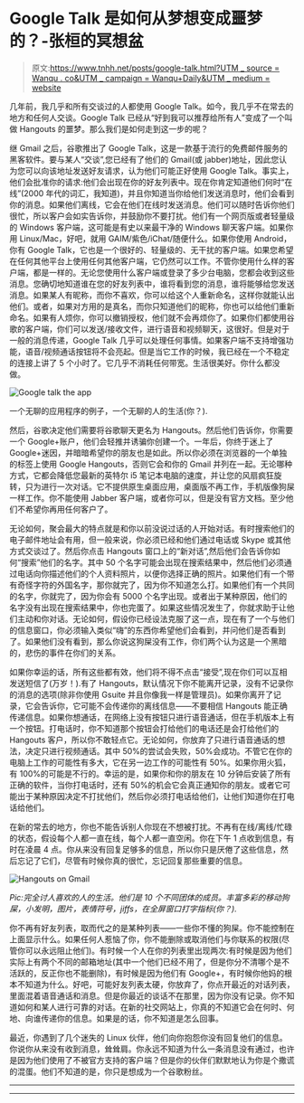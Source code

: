 # Google Talk 是如何从梦想变成噩梦的？-张桓的冥想盆

> 原文:[https://www.tnhh.net/posts/google-talk.html?UTM _ source = Wanqu . co&UTM _ campaign = Wanqu+Daily&UTM _ medium = website](https://www.tnhh.net/posts/google-talk.html?utm_source=wanqu.co&utm_campaign=Wanqu+Daily&utm_medium=website)

几年前，我几乎和所有交谈过的人都使用 Google Talk。如今，我几乎不在常去的地方和任何人交谈。Google Talk 已经从“好到我可以推荐给所有人”变成了一个叫做 Hangouts 的噩梦。那么我们是如何走到这一步的呢？

继 Gmail 之后，谷歌推出了 Google Talk，这是一款基于流行的免费邮件服务的黑客软件。要与某人“交谈”,您已经有了他们的 Gmail(或 jabber)地址，因此您认为您可以向该地址发送好友请求，认为他们可能正好使用 Google Talk。事实上，他们会批准你的请求:他们会出现在你的好友列表中。现在你肯定知道他们何时“在线”(2000 年代的词汇，我知道)，并且你知道当你给他们发送消息时，他们会看到你的消息。如果他们离线，它会在他们在线时发送消息。他们可以随时告诉你他们很忙，所以客户会如实告诉你，并鼓励你不要打扰。他们有一个网页版或者轻量级的 Windows 客户端，这可能是有史以来最干净的 Windows 聊天客户端。如果你用 Linux/Mac，好吧，就用 GAIM/紫色/iChat/随便什么。如果你使用 Android，你有 Google Talk，它也是一个很好的、轻量级的、无干扰的客户端。如果您希望在任何其他平台上使用任何其他客户端，它仍然可以工作。不管你使用什么样的客户端，都是一样的。无论您使用什么客户端或登录了多少台电脑，您都会收到这些消息。您确切地知道谁在您的好友列表中，谁将看到您的消息，谁将能够给您发送消息。如果某人有昵称，而你不喜欢，你可以给这个人重新命名，这样你就能认出他们。或者，如果对方用的是真名，而你只知道他们的昵称，你也可以给他们重新命名。如果有人烦你，你可以撤销授权，他们就不会再烦你了。如果你们都使用谷歌的客户端，你们可以发送/接收文件，进行语音和视频聊天，这很好。但是对于一般的消息传递，Google Talk 几乎可以处理任何事情。如果客户端不支持增强功能，语音/视频通话按钮将不会亮起。但是当它工作的时候，我已经在一个不稳定的连接上讲了 5 个小时了。它几乎不消耗任何带宽。生活很美好。你什么都没做。

![Google talk the app](../Images/1f25029641c7a909201d1a63e4994eea.png)

一个无聊的应用程序的例子，一个无聊的人的生活(你？).

然后，谷歌决定他们需要将谷歌聊天更名为 Hangouts。然后他们告诉你，你需要一个 Google+账户，他们会轻推并诱骗你创建一个。一年后，你终于迷上了 Google+迷因，并暗暗希望你的朋友也是如此。所以你必须在浏览器的一个单独的标签上使用 Google Hangouts，否则它会和你的 Gmail 并列在一起。无论哪种方式，它都会降低您最新的英特尔 i5 笔记本电脑的速度，并让您的风扇疯狂旋转，只为进行一次对话。它不提供原生桌面应用，桌面版不再工作，手机版像狗屎一样工作。你不能使用 Jabber 客户端，或者你可以，但是没有官方文档。至少他们不希望你再用任何客户了。

无论如何，聚会最大的特点就是和你以前没说过话的人开始对话。有时搜索他们的电子邮件地址会有用，但一般来说，你必须已经和他们通过电话或 Skype 或其他方式交谈过了。然后你点击 Hangouts 窗口上的“新对话”,然后他们会告诉你如何“搜索”他们的名字。其中 50 个名字可能会出现在搜索结果中，然后他们必须通过电话向你描述他们的个人资料照片，以便你选择正确的照片。如果他们有一个带有奇怪字符的外国名字，那你就完了，因为你不知道怎么打。如果他们有一个共同的名字，你就完了，因为你会有 5000 个名字出现。或者出于某种原因，他们的名字没有出现在搜索结果中，你也完蛋了。如果这些情况发生了，你就求助于让他们主动和你对话。无论如何，假设你已经设法克服了这一点，现在有了一个与他们的信息窗口，你必须输入类似“嗨”的东西你希望他们会看到，并问他们是否看到了。如果他们没有看到，那么你说这狗屎没有工作，你们两个认为这是一个黑暗的，悲伤的事件在你们的关系。

如果你幸运的话，所有这些都有效，他们将不得不点击“接受”,现在你们可以互相发送短信了(万岁！).有了 Hangouts，默认情况下你不能离开记录，没有不记录你的消息的选项(除非你使用 Gsuite 并且你像我一样是管理员)。如果你离开了记录，它会告诉你，它可能不会传递你的离线信息——不要相信 Hangouts 能正确传递信息。如果你想通话，在网络上没有按钮只进行语音通话，但在手机版本上有一个按钮。打电话时，你不知道那个按钮会打给他们的电话还是会打给他们的 Hangouts 客户，所以你不敢轻点它。无论如何，你放弃了只进行语音通话的想法，决定只进行视频通话。其中 50%的尝试会失败，50%会成功。不管它在你的电脑上工作的可能性有多大，它在另一边工作的可能性有 50%。如果你用火狐，有 100%的可能是不行的。幸运的是，如果你和你的朋友在 10 分钟后安装了所有正确的软件，当你打电话时，还有 50%的机会它会真正通知你的朋友。或者它可能出于某种原因决定不打扰他们，然后你必须打电话给他们，让他们知道你在打电话给他们。

在新的常去的地方，你也不能告诉别人你现在不想被打扰。不再有在线/离线/忙碌的状态，假设每个人都一直在线，每个人都一直空闲。你在下午 1 点收到信息，有时在凌晨 4 点。你从来没有回复足够多的信息，所以你只是厌倦了这些信息，然后忘记了它们，尽管有时候你真的很忙，忘记回复那些重要的信息。

![Hangouts on Gmail](../Images/cd06e8ea56a18f7deddc5ecc884c766b.png)

*Pic:完全讨人喜欢的人的生活。他们是 10 个不同团体的成员。丰富多彩的移动狗屎，小发明，图片，表情符号，jiffs，在全屏窗口打字指标(你？).*

你不再有好友列表，取而代之的是某种列表——一些你不懂的狗屎。你不能控制在上面显示什么。如果任何人惹恼了你，你不能删除或取消他们与你联系的权限(尽管你可以永远阻止他们)。有时候一个人在你的列表里出现两次:有时候是因为他们实际上有两个不同的邮箱地址(其中一个他们已经不用了，但是你分不清哪个是不活跃的，反正你也不能删除)，有时候是因为他们有 Google+，有时候你他妈的根本不知道为什么。好吧，可能好友列表太硬，你放弃了，你点开最近的对话列表，里面混着语音通话和消息。但是你最近的谈话不在那里，因为你没有记录。你不知道如何和某人进行可靠的对话。在新的社交网站上，你真的不知道它会在何时、何地、向谁传递你的信息。如果是的话，你不知道是怎么回事。

最近，你遇到了几个迷失的 Linux 伙伴，他们向你抱怨你没有回复他们的信息。你说你从来没有收到消息，耸耸肩。你永远不知道为什么一条消息没有通过，也许是因为他们使用了不被官方支持的客户端？但是你的伙伴们默默地认为你是个撒谎的混蛋。他们不知道的是，你只是想成为一个谷歌粉丝。

* * *

* * *